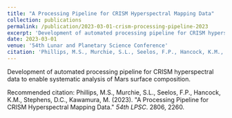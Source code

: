 ```yaml
---
title: "A Processing Pipeline for CRISM Hyperspectral Mapping Data"
collection: publications
permalink: /publication/2023-03-01-crism-processing-pipeline-2023
excerpt: 'Development of automated processing pipeline for CRISM hyperspectral data to enable systematic analysis of Mars surface composition.'
date: 2023-03-01
venue: '54th Lunar and Planetary Science Conference'
citation: 'Phillips, M.S., Murchie, S.L., Seelos, F.P., Hancock, K.M., Stephens, D.C., Kawamura, M. (2023). &quot;A Processing Pipeline for CRISM Hyperspectral Mapping Data.&quot; <i>54th LPSC</i>. 2806, 2260.'
---
```

Development of automated processing pipeline for CRISM hyperspectral data to enable systematic analysis of Mars surface composition.

Recommended citation: Phillips, M.S., Murchie, S.L., Seelos, F.P., Hancock, K.M., Stephens, D.C., Kawamura, M. (2023). "A Processing Pipeline for CRISM Hyperspectral Mapping Data." <i>54th LPSC</i>. 2806, 2260.